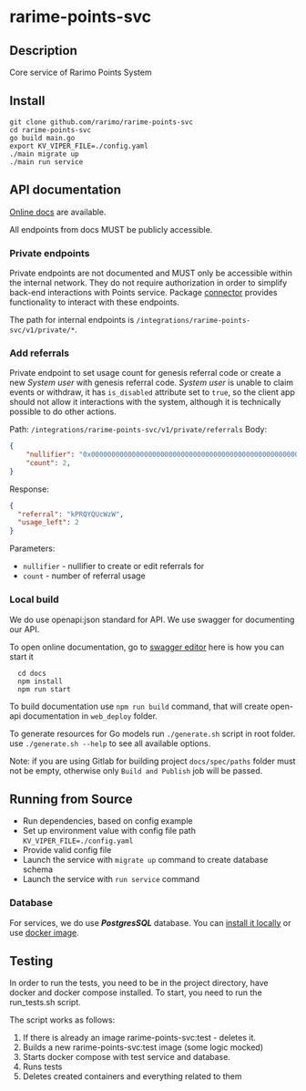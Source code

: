 # rarime-points-svc

## Description

Core service of Rarimo Points System

## Install

```
git clone github.com/rarimo/rarime-points-svc
cd rarime-points-svc
go build main.go
export KV_VIPER_FILE=./config.yaml
./main migrate up
./main run service
```

## API documentation

[Online docs](https://rarimo.github.io/rarime-points-svc/) are available.

All endpoints from docs MUST be publicly accessible.

### Private endpoints

Private endpoints are not documented and MUST only be accessible within the
internal network. They do not require authorization in order to simplify back-end
interactions with Points service. Package [connector](./pkg/connector) provides
functionality to interact with these endpoints.

The path for internal endpoints is `/integrations/rarime-points-svc/v1/private/*`.

### Add referrals

Private endpoint to set usage count for genesis referral code or create a new
_System user_ with genesis referral code. _System user_ is unable to claim events or
withdraw, it has `is_disabled` attribute set to `true`, so the client app should
not allow it interactions with the system, although it is technically possible
to do other actions.

Path: `/integrations/rarime-points-svc/v1/private/referrals`
Body:
```json
{
    "nullifier": "0x0000000000000000000000000000000000000000000000000000000000000000",
    "count": 2,
}
```
Response:
```json
{
  "referral": "kPRQYQUcWzW",
  "usage_left": 2
}
```

Parameters:
- `nullifier` - nullifier to create or edit referrals for
- `count` - number of referral usage

### Local build

We do use openapi:json standard for API. We use swagger for documenting our API.

To open online documentation, go to [swagger editor](http://localhost:8080/swagger-editor/) here is how you can start it
```
  cd docs
  npm install
  npm run start
```
To build documentation use `npm run build` command,
that will create open-api documentation in `web_deploy` folder.

To generate resources for Go models run `./generate.sh` script in root folder.
use `./generate.sh --help` to see all available options.

Note: if you are using Gitlab for building project `docs/spec/paths` folder must not be
empty, otherwise only `Build and Publish` job will be passed.  

## Running from Source

* Run dependencies, based on config example
* Set up environment value with config file path `KV_VIPER_FILE=./config.yaml`
* Provide valid config file
* Launch the service with `migrate up` command to create database schema
* Launch the service with `run service` command

### Database
For services, we do use ***PostgresSQL*** database. 
You can [install it locally](https://www.postgresql.org/download/) or use [docker image](https://hub.docker.com/_/postgres/).

## Testing
In order to run the tests, you need to be in the project directory, have docker and docker compose installed. To start, you need to run the run_tests.sh script.

The script works as follows:
1. If there is already an image rarime-points-svc:test - deletes it.
2. Builds a new rarime-points-svc:test image (some logic mocked)
3. Starts docker compose with test service and database.
4. Runs tests
5. Deletes created containers and everything related to them